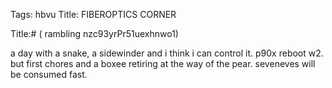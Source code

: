 Tags: hbvu
Title: FIBEROPTICS CORNER
  
Title:# ( rambling nzc93yrPr51uexhnwo1)
  
a day with a snake, a sidewinder and i think i can control it. p90x reboot w2. but first chores and a boxee retiring at the way of the pear. seveneves will be consumed fast.